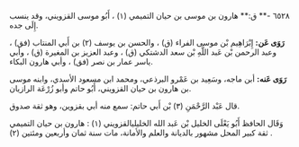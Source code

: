 ٦٥٢٨ -** ق:** هارون بن موسى بن حيان التميمي (١) ، أَبُو موسى القزويني، وقد ينسب إِلَى جده.

**رَوَى عَن:** إِبْرَاهِيم بْن موسى الفراء (ق) ، والحسن بن يوسف (٢) بن أَبي المنتاب (فق) ، وعبد الرحمن بْن عَبد اللَّهِ بْن سعد الدشتكي (ق) ، وعبد العزيز بن المغيرة (ق) ، وأبي ياسر عمار بن نصر (فق) ، وأبي هارون البكاء.

**رَوَى عَنه:** أبن ماجه، وسَعِيد بن عَمْرو البرذعي، ومحمد ابن مسعود الأسدي، وابنه موسى بن هارون بن حيان القزويني، أَبُو حاتم وأبو زُرْعَة الرازيان.

قال عَبْد الرَّحْمَنِ (٣) بْن أَبي حاتم: سمع منه أبي بقزوين، وهو ثقة صدوق.

وَقَال الحافظ أَبُو يَعْلَى الخليل بْن عَبد الله الخليليالقزويني (١) : هارون بن حيان التميمي ثقة كبير المحل مشهور بالديانة والعلم والأمانة، مات سنة ثمان وأربعين ومئتين (٢) .